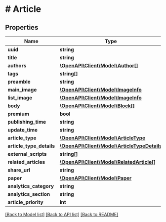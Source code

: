 # # Article

## Properties

Name | Type | Description | Notes
------------ | ------------- | ------------- | -------------
**uuid** | **string** |  | 
**title** | **string** |  | 
**authors** | [**\OpenAPI\Client\Model\Author[]**](Author.md) |  | 
**tags** | **string[]** |  | 
**preamble** | **string** |  | [optional] 
**main_image** | [**\OpenAPI\Client\Model\ImageInfo**](ImageInfo.md) |  | [optional] 
**list_image** | [**\OpenAPI\Client\Model\ImageInfo**](ImageInfo.md) |  | [optional] 
**body** | [**\OpenAPI\Client\Model\Block[]**](Block.md) |  | 
**premium** | **bool** |  | 
**publishing_time** | **string** |  | 
**update_time** | **string** |  | [optional] 
**article_type** | [**\OpenAPI\Client\Model\ArticleType**](ArticleType.md) |  | 
**article_type_details** | [**\OpenAPI\Client\Model\ArticleTypeDetails**](ArticleTypeDetails.md) |  | [optional] 
**external_scripts** | **string[]** |  | [optional] 
**related_articles** | [**\OpenAPI\Client\Model\RelatedArticle[]**](RelatedArticle.md) |  | 
**share_url** | **string** |  | [optional] 
**paper** | [**\OpenAPI\Client\Model\Paper**](Paper.md) |  | 
**analytics_category** | **string** |  | [optional] 
**analytics_section** | **string** |  | [optional] 
**article_priority** | **int** |  | [optional] 

[[Back to Model list]](../../README.md#documentation-for-models) [[Back to API list]](../../README.md#documentation-for-api-endpoints) [[Back to README]](../../README.md)


